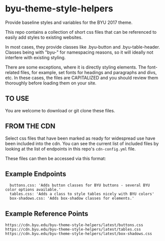 # byu-theme-style-helpers
Provide baseline styles and variables for the BYU 2017 theme.

This repo contains a collection of short css files that can be referenced to easily add styles to existing websites. 

In most cases, they provide classes like .byu-button and .byu-table-header. Classes being with "byu-" for namespacing reasons,
so it will ideally not interfere with existing styling.

There are some exceptions, where it is directly styling elements. The font-related files, for example, set fonts for 
headings and paragraphs and divs, etc. In these cases, the files are CAPITALIZED and you should review them thoroughly before loading them on your site.


TO USE
------------
You are welcome to download or git clone these files. 


FROM THE CDN
------------
Select css files that have been marked as ready for widespread use have been included into the cdn. You can see the current list of included files by looking at the list of endpoints in this repo's `cdn-config.yml` file.

These files can then be accessed via this format:

## Example Endpoints

```entrypoints:
  buttons.css: 'Adds button classes for BYU buttons - several BYU color options available.'
  tables.css: 'Adds a class to style tables nicely with BYU colors'
  box-shadows.css: 'Adds box-shadow classes for elements.'
```

## Example Reference Points
```
https://cdn.byu.edu/byu-theme-style-helpers/latest/buttons.css
https://cdn.byu.edu/byu-theme-style-helpers/latest/tables.css
https://cdn.byu.edu/byu-theme-style-helpers/latest/box-shadows.css
```
